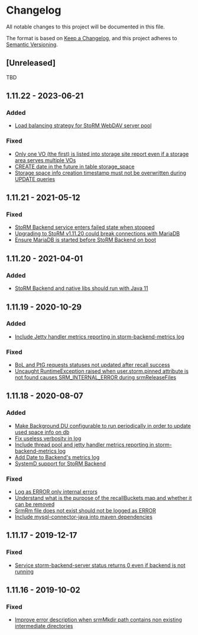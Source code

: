 # Changelog

All notable changes to this project will be documented in this file.

The format is based on [Keep a Changelog](https://keepachangelog.com/en/1.0.0/),
and this project adheres to [Semantic Versioning](https://semver.org/spec/v2.0.0.html).

## [Unreleased]

TBD

## 1.11.22 - 2023-06-21

### Added

* [Load balancing strategy for StoRM WebDAV server pool][STOR-1525]

### Fixed

* [Only one VO (the first) is listed into storage site report even if a storage area serves multiple VOs][STOR-1506]
* [CREATE date in the future in table storage_space][STOR-1561] 
* [Storage space info creation timestamp must not be overwritten during UPDATE queries][STOR-1510]

## 1.11.21 - 2021-05-12

### Fixed

* [StoRM Backend service enters failed state when stopped][STOR-1395]
* [Upgrading to StoRM v1.11.20 could break connections with MariaDB][STOR-1397]
* [Ensure MariaDB is started before StoRM Backend on boot][STOR-1401]

## 1.11.20 - 2021-04-01

### Added

- [StoRM Backend and native libs should run with Java 11][STOR-1357]

## 1.11.19 - 2020-10-29

### Added

- [Include Jetty handler metrics reporting in storm-backend-metrics log][STOR-1251]

### Fixed

- [BoL and PtG requests statuses not updated after recall success][STOR-1260]
- [Uncaught RuntimeException raised when user.storm.pinned attribute is not found causes SRM_INTERNAL_ERROR during srmReleaseFiles][STOR-1267]

## 1.11.18 - 2020-08-07

### Added

- [Make Background DU configurable to run periodically in order to update used space info on db][STOR-932]
- [Fix useless verbosity in log][STOR-1036]
- [Include thread pool and jetty handler metrics reporting in storm-backend-metrics log][STOR-1174]
- [Add Date to Backend's metrics log][STOR-1198]
- [SystemD support for StoRM Backend][STOR-1089]

### Fixed

- [Log as ERROR only internal errors][STOR-892]
- [Understand what is the purpose of the recallBuckets map and whether it can be removed][STOR-1175]
- [SrmRm file does not exist should not be logged as ERROR][STOR-1176]
- [Include mysql-connector-java into maven dependencies][STOR-1216]

## 1.11.17 - 2019-12-17

### Fixed

- [Service storm-backend-server status returns 0 even if backend is not running][STOR-821]

## 1.11.16 - 2019-10-02

### Fixed

- [Improve error description when srmMkdir path contains non existing intermediate directories][STOR-1099]



[STOR-821]: https://issues.infn.it/jira/browse/STOR-821
[STOR-892]: https://issues.infn.it/jira/browse/STOR-892
[STOR-932]: https://issues.infn.it/jira/browse/STOR-932
[STOR-1036]: https://issues.infn.it/jira/browse/STOR-1036
[STOR-1089]: https://issues.infn.it/jira/browse/STOR-1089
[STOR-1099]: https://issues.infn.it/jira/browse/STOR-1099
[STOR-1174]: https://issues.infn.it/jira/browse/STOR-1174
[STOR-1175]: https://issues.infn.it/jira/browse/STOR-1175
[STOR-1176]: https://issues.infn.it/jira/browse/STOR-1176
[STOR-1198]: https://issues.infn.it/jira/browse/STOR-1198
[STOR-1216]: https://issues.infn.it/jira/browse/STOR-1216
[STOR-1251]: https://issues.infn.it/jira/browse/STOR-1251
[STOR-1260]: https://issues.infn.it/jira/browse/STOR-1260
[STOR-1267]: https://issues.infn.it/jira/browse/STOR-1267
[STOR-1357]: https://issues.infn.it/jira/browse/STOR-1357
[STOR-1395]: https://issues.infn.it/jira/browse/STOR-1395
[STOR-1397]: https://issues.infn.it/jira/browse/STOR-1397
[STOR-1401]: https://issues.infn.it/jira/browse/STOR-1401
[STOR-1510]: https://issues.infn.it/jira/browse/STOR-1510
[STOR-1506]: https://issues.infn.it/jira/browse/STOR-1506
[STOR-1525]: https://issues.infn.it/jira/browse/STOR-1525
[STOR-1561]: https://issues.infn.it/jira/browse/STOR-1561

